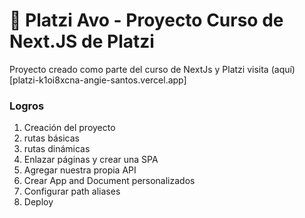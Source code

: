 # 🥑 Platzi Avo - Proyecto Curso de Next.JS de Platzi

Proyecto creado como parte del curso de NextJs y Platzi
visita (aquí)[platzi-k1oi8xcna-angie-santos.vercel.app]

### Logros

1. Creación del proyecto
2. rutas básicas
3. rutas dinámicas
4. Enlazar páginas y crear una SPA
5. Agregar nuestra propia API
7. Crear App and Document personalizados
8. Configurar path aliases
9. Deploy

